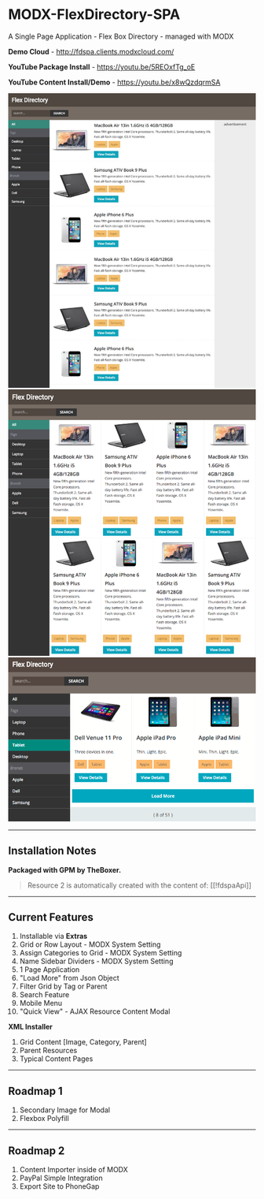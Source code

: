 # MODX-FlexDirectory-SPA
A Single Page Application - Flex Box Directory - managed with MODX

**Demo Cloud** - http://fdspa.clients.modxcloud.com/

**YouTube Package Install** - https://youtu.be/5REOxfTg_oE

**YouTube Content Install/Demo** - https://youtu.be/x8wQzdqrmSA

![Home](/screenshots/index.jpeg)
![Home Grid](/screenshots/index-grid.png)
![Modal Gif](/screenshots/fdspa-modal.gif)

---

## Installation Notes

**Packaged with GPM by TheBoxer.**

> Resource 2 is automatically created with the content of: [[!fdspaApi]]

---

## Current Features

1. Installable via **Extras**
2. Grid or Row Layout - MODX System Setting
3. Assign Categories to Grid - MODX System Setting
4. Name Sidebar Dividers - MODX System Setting
5. 1 Page Application
6. "Load More" from Json Object
7. Filter Grid by Tag or Parent
8. Search Feature
9. Mobile Menu
10. "Quick View" - AJAX Resource Content Modal

**XML Installer**

1. Grid Content [Image, Category, Parent]
2. Parent Resources
3. Typical Content Pages

---

## Roadmap 1

1. Secondary Image for Modal
2. Flexbox Polyfill

---

## Roadmap 2

1. Content Importer inside of MODX
2. PayPal Simple Integration
3. Export Site to PhoneGap
